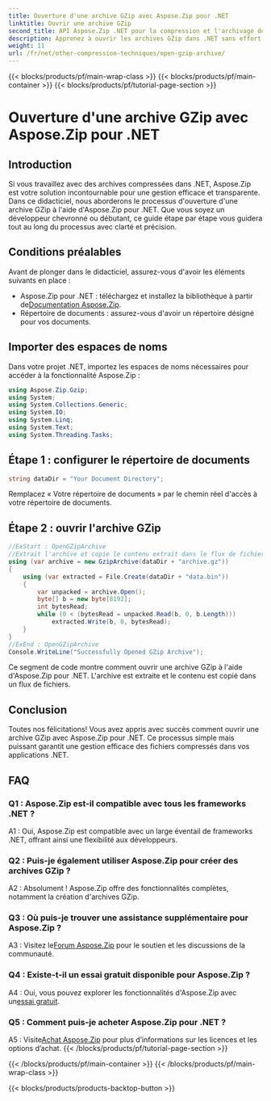 ```yaml
---
title: Ouverture d'une archive GZip avec Aspose.Zip pour .NET
linktitle: Ouvrir une archive GZip
second_title: API Aspose.Zip .NET pour la compression et l'archivage de fichiers
description: Apprenez à ouvrir les archives GZip dans .NET sans effort à l'aide d'Aspose.Zip. Suivez notre guide étape par étape pour une gestion efficace et transparente des fichiers.
weight: 11
url: /fr/net/other-compression-techniques/open-gzip-archive/
---
```


{{< blocks/products/pf/main-wrap-class >}}
{{< blocks/products/pf/main-container >}}
{{< blocks/products/pf/tutorial-page-section >}}

# Ouverture d'une archive GZip avec Aspose.Zip pour .NET

## Introduction

Si vous travaillez avec des archives compressées dans .NET, Aspose.Zip est votre solution incontournable pour une gestion efficace et transparente. Dans ce didacticiel, nous aborderons le processus d'ouverture d'une archive GZip à l'aide d'Aspose.Zip pour .NET. Que vous soyez un développeur chevronné ou débutant, ce guide étape par étape vous guidera tout au long du processus avec clarté et précision.

## Conditions préalables

Avant de plonger dans le didacticiel, assurez-vous d'avoir les éléments suivants en place :

-  Aspose.Zip pour .NET : téléchargez et installez la bibliothèque à partir de[Documentation Aspose.Zip](https://reference.aspose.com/zip/net/).
- Répertoire de documents : assurez-vous d'avoir un répertoire désigné pour vos documents.

## Importer des espaces de noms

Dans votre projet .NET, importez les espaces de noms nécessaires pour accéder à la fonctionnalité Aspose.Zip :

```csharp
using Aspose.Zip.Gzip;
using System;
using System.Collections.Generic;
using System.IO;
using System.Linq;
using System.Text;
using System.Threading.Tasks;
```

## Étape 1 : configurer le répertoire de documents

```csharp
string dataDir = "Your Document Directory";
```

Remplacez « Votre répertoire de documents » par le chemin réel d'accès à votre répertoire de documents.

## Étape 2 : ouvrir l'archive GZip

```csharp
//ExStart : OpenGZipArchive
//Extrait l'archive et copie le contenu extrait dans le flux de fichiers.
using (var archive = new GzipArchive(dataDir + "archive.gz"))
{
    using (var extracted = File.Create(dataDir + "data.bin"))
    {
        var unpacked = archive.Open();
        byte[] b = new byte[8192];
        int bytesRead;
        while (0 < (bytesRead = unpacked.Read(b, 0, b.Length)))
            extracted.Write(b, 0, bytesRead);
    }
}
//ExEnd : OpenGZipArchive
Console.WriteLine("Successfully Opened GZip Archive");
```

Ce segment de code montre comment ouvrir une archive GZip à l'aide d'Aspose.Zip pour .NET. L'archive est extraite et le contenu est copié dans un flux de fichiers.

## Conclusion

Toutes nos félicitations! Vous avez appris avec succès comment ouvrir une archive GZip avec Aspose.Zip pour .NET. Ce processus simple mais puissant garantit une gestion efficace des fichiers compressés dans vos applications .NET.

## FAQ

### Q1 : Aspose.Zip est-il compatible avec tous les frameworks .NET ?

A1 : Oui, Aspose.Zip est compatible avec un large éventail de frameworks .NET, offrant ainsi une flexibilité aux développeurs.

### Q2 : Puis-je également utiliser Aspose.Zip pour créer des archives GZip ?

A2 : Absolument ! Aspose.Zip offre des fonctionnalités complètes, notamment la création d'archives GZip.

### Q3 : Où puis-je trouver une assistance supplémentaire pour Aspose.Zip ?

 A3 : Visitez le[Forum Aspose.Zip](https://forum.aspose.com/c/zip/37) pour le soutien et les discussions de la communauté.

### Q4 : Existe-t-il un essai gratuit disponible pour Aspose.Zip ?

 A4 : Oui, vous pouvez explorer les fonctionnalités d'Aspose.Zip avec un[essai gratuit](https://releases.aspose.com/).

### Q5 : Comment puis-je acheter Aspose.Zip pour .NET ?

 A5 : Visite[Achat Aspose.Zip](https://purchase.aspose.com/buy) pour plus d’informations sur les licences et les options d’achat.
{{< /blocks/products/pf/tutorial-page-section >}}

{{< /blocks/products/pf/main-container >}}
{{< /blocks/products/pf/main-wrap-class >}}

{{< blocks/products/products-backtop-button >}}

